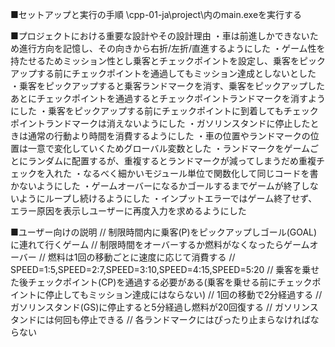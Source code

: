 ■セットアップと実行の手順
\cpp-01-ja\project\内のmain.exeを実行する

■プロジェクトにおける重要な設計やその設計理由
・車は前進しかできないため進行方向を記憶し、その向きから右折/左折/直進するようにした
・ゲーム性を持たせるためミッション性とし乗客とチェックポイントを設定し、乗客をピックアップする前にチェックポイントを通過してもミッション達成としないとした
・乗客をピックアップすると乗客ランドマークを消す、乗客をピックアップしたあとにチェックポイントを通過するとチェックポイントランドマークを消すようにした
・乗客をピックアップする前にチェックポイントに到着してもチェックポイントランドマークは消えないようにした
・ガソリンスタンドに停止したときは通常の行動より時間を消費するようにした
・車の位置やランドマークの位置は一意で変化していくためグローバル変数とした
・ランドマークをゲームごとにランダムに配置するが、重複するとランドマークが減ってしまうだめ重複チェックを入れた
・なるべく細かいモジュール単位で関数化して同じコードを書かないようにした
・ゲームオーバーになるかゴールするまでゲームが終了しないようにループし続けるようにした
・インプットエラーではゲーム終了せず、エラー原因を表示しユーザーに再度入力を求めるようにした

■ユーザー向けの説明
// 制限時間内に乗客(P)をピックアップしゴール(GOAL)に連れて行くゲーム
// 制限時間をオーバーするか燃料がなくなったらゲームオーバー
// 燃料は1回の移動ごとに速度に応じて消費する
// SPEED=1:5,SPEED=2:7,SPEED=3:10,SPEED=4:15,SPEED=5:20
// 乗客を乗せた後チェックポイント(CP)を通過する必要がある(乗客を乗せる前にチェックポイントに停止してもミッション達成にはならない)
// 1回の移動で2分経過する
// ガソリンスタンド(GS)に停止すると5分経過し燃料が20回復する
// ガソリンスタンドには何回も停止できる
// 各ランドマークにはぴったり止まらなければならない